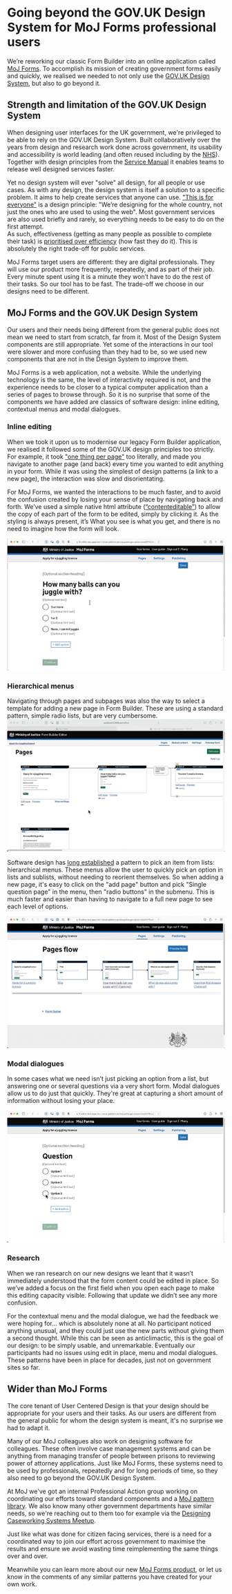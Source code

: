 # Going beyond the GOV.UK Design System for MoJ Forms professional users

We’re reworking our classic Form Builder into an online application called [MoJ Forms](https://moj-forms.service.justice.gov.uk/). To accomplish its mission of creating government forms easily and quickly, we realised we needed to not only use the [GOV.UK Design System](https://design-system.service.gov.uk), but also to go beyond it.

## Strength and limitation of the GOV.UK Design System

When designing user interfaces for the UK government, we're privileged to be able to rely on the GOV.UK Design System. Built collaboratively over the years from design and research work done across government, its usability and accessibility is world leading (and often reused including by the [NHS](https://service-manual.nhs.uk/design-system/components)).
Together with design principles from the [Service Manual](https://www.gov.uk/service-manual/design) it enables teams to release well designed services faster.

Yet no design system will ever "solve" all design, for all people or use cases. As with any design, the design system is itself a solution to a specific problem. It aims to help create services that anyone can use. ["This is for everyone"](https://www.gov.uk/guidance/government-design-principles#this-is-for-everyone) is a design principle: "We’re designing for the whole country, not just the ones who are used to using the web". Most government services are also used briefly and rarely, so everything needs to be easy to do on the first attempt.  
As such, effectiveness (getting as many people as possible to complete their task) is [prioritised over efficiency](https://userresearch.blog.gov.uk/2017/04/18/why-we-care-more-about-effectiveness-than-efficiency-or-satisfaction/) (how fast they do it). This is absolutely the right trade-off for public services.

MoJ Forms target users are different: they are digital professionals. They will use our product more frequently, repeatedly, and as part of their job. Every minute spent using it is a minute they won’t have to do the rest of their tasks.  So our tool has to be fast. The trade-off we choose in our designs need to be different. 



## MoJ Forms and the GOV.UK Design System

Our users and their needs being different from the general public does not mean we need to start from scratch, far from it. Most of the Design System components are still appropriate. Yet some of the interactions in our tool were slower and more confusing than they had to be, so we used new components that are not in the Design System to improve them.

MoJ Forms is a web application, not a website. While the underlying technology is the same, the level of interactivity required is not, and the experience needs to be closer to a typical computer application than a series of pages to browse through. So it is no surprise that some of the components we have added are classics of software design: inline editing, contextual menus and modal dialogues.

### Inline editing
When we took it upon us to modernise our legacy Form Builder application, we realised it followed some of the GOV.UK design principles too strictly. For example, it took ["one thing per page"](https://www.gov.uk/service-manual/design/form-structure#start-with-one-thing-per-page) too literally, and made you navigate to another page (and back) every time you wanted to edit anything in your form. While it was using the simplest of design patterns (a link to a new page), the interaction was slow and disorientating.

For MoJ Forms, we wanted the interactions to be much faster, and to avoid the confusion created by losing your sense of place by navigating back and forth. We’ve used a simple native html attribute ([“contenteditable”](https://developer.mozilla.org/en-US/docs/Web/HTML/Global_attributes/contenteditable)) to allow the copy of each part of the form to be edited, simply by clicking it. As the styling is always present, it’s What you see is what you get, and there is no need to imagine how the form will look.


![Screen recording showing editing copy inline in MoJ Form](https://raw.githubusercontent.com/XGovFormBuilder/x-gov-form-community/main/img/MoJF_post4_inlineEdit.gif)



### Hierarchical menus
Navigating through pages and subpages was also the way to select a template for adding a new page in Form Builder. These are using a standard pattern, simple radio lists, but are very cumbersome. 
![Screen recording showing picking a page template using new pages in Form Builder](https://raw.githubusercontent.com/XGovFormBuilder/x-gov-form-community/main/img/MoJF_post4_FB_addPage.gif)

Software design has [long established](https://en.wikipedia.org/wiki/Context_menu#History) a pattern to pick an item from lists: hierarchical menus.
These menus allow the user to quickly pick an option in lists and sublists, without needing to reorient themselves. So when adding a new page, it's easy to click on the "add page" button and pick "Single question page" in the menu, then "radio buttons" in the submenu. This is much faster and easier than having to navigate to a full new page to see each level of options.

![Screen recording showing picking a page template using menus in Moj Forms](https://raw.githubusercontent.com/XGovFormBuilder/x-gov-form-community/main/img/MoJF_post4_addPage.gif)


### Modal dialogues
In some cases what we need isn’t just picking an option from a list, but answering one or several questions via a very short form. Modal dialogues allow us to do just that quickly. They're great at capturing a short amount of information without losing your place. 

![Screen recording showing using a Modal Dialogue in MoJ Form](https://raw.githubusercontent.com/XGovFormBuilder/x-gov-form-community/main/img/MoJF_post4_DeleteModal.gif)

### Research

When we ran research on our new designs we leant that it wasn’t immediately understood that the form content could be edited in place. So we’ve added a focus on the first field when you open each page to make this editing capacity  visible. Following that update we didn’t see any more confusion. 

For the contextual menu and the modal dialogue, we had the feedback we were hoping for… which is absolutely none at all. No participant noticed anything unusual, and they could just use the new parts without giving them a second thought. While this can be seen as anticlimactic, this is the goal of our design: to be simply usable, and unremarkable. Eventually our participants had no issues using edit in place, menu and modal dialogues. These patterns have been in place for decades, just not on government sites so far.  

 

## Wider than MoJ Forms

The core tenant of User Centered Design is that your design should be appropriate for your users and their tasks. As our users are different from the general public for whom the design system is meant, it's no surprise we had to adapt it.

Many of our MoJ colleagues also work on designing software for colleagues. These often involve case management systems and can be anything from managing transfer of people between prisons to reviewing power of attorney applications. Just like MoJ Forms, these systems need to be used by professionals, repeatedly and for long periods of time, so they also need to go beyond the GOV.UK Design System.

At MoJ we've got an internal Professional Action group working on coordinating our efforts  toward standard components and a [MoJ pattern library](https://design-patterns.service.justice.gov.uk).
We also know many other government departments have similar needs, so we're reaching out to them too for example via the [Designing Caseworking Systems Meetup](https://www.eventbrite.co.uk/e/designing-caseworking-systems-meetup-4-tickets-219770348027?). 

Just like what was done for citizen facing services, there is a need for a coordinated way to join our effort across government to maximise the results and ensure we avoid wasting time reimplementing the same things over and over.

Meanwhile you can learn more about our new [MoJ Forms product](https://moj-forms.service.justice.gov.uk/), or let us know in the comments of any similar patterns you have created for your own work.


